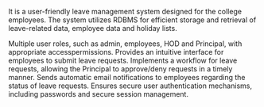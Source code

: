 It is a user-friendly leave management system designed for the college employees. The system utilizes RDBMS for efficient storage and retrieval of leave-related data, employee data and holiday lists.

Multiple user roles, such as admin, employees, HOD and Principal, with appropriate accesspermissions.
Provides an intuitive interface for employees to submit leave requests. 
Implements a workflow for leave requests, allowing the Principal to approve/deny requests in a timely manner.
Sends automatic email notifications to employees regarding the status of leave requests.
Ensures secure user authentication mechanisms, including passwords and secure session management.

